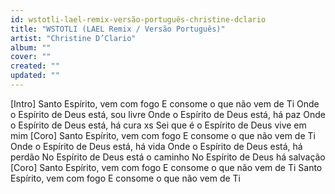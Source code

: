 ```yaml
---
id: wstotli-lael-remix-versão-português-christine-dclario
title: "WSTOTLI (LAEL Remix / Versão Português)"
artist: "Christine D’Clario"
album: ""
cover: ""
created: ""
updated: ""
---
```


[Intro]
Santo Espírito, vem com fogo
E consome o que não vem de Ti
Onde o Espírito de Deus está, sou livre
Onde o Espírito de Deus está, há paz
Onde o Espírito de Deus está, há cura xs
Sei que é o Espírito de Deus vive em mim
[Coro]
Santo Espírito, vem com fogo
E consome o que não vem de Ti
Onde o Espírito de Deus está, há vida
Onde o Espírito de Deus está, há perdão
No Espírito de Deus está o caminho
No Espírito de Dеus há salvação
[Coro]
Santo Espírito, vem com fogo
E consome o que não vеm de Ti
Santo Espírito, vem com fogo
E consome o que não vem de Ti